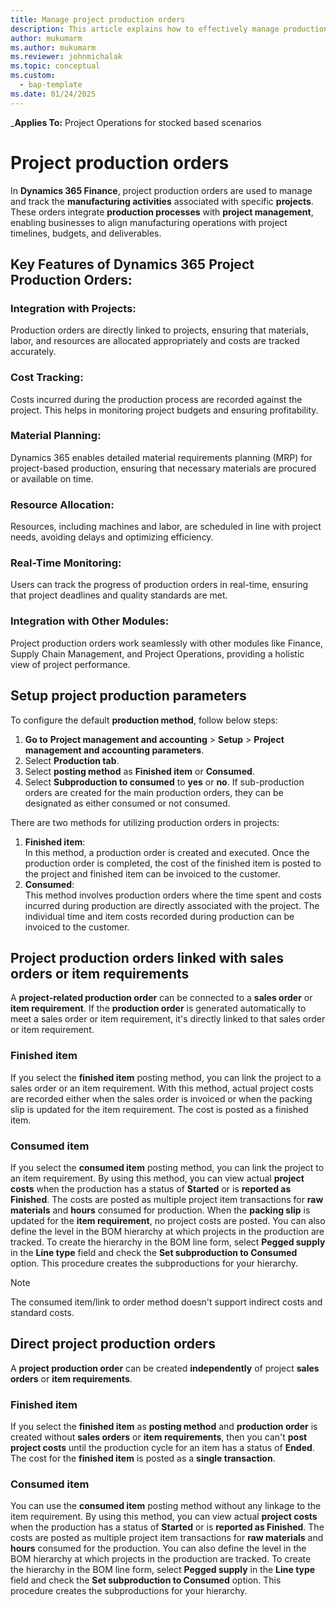 ```yaml
---
title: Manage project production orders
description: This article explains how to effectively manage production orders related to projects.
author: mukumarm
ms.author: mukumarm
ms.reviewer: johnmichalak
ms.topic: conceptual
ms.custom: 
  - bap-template
ms.date: 01/24/2025
---
```


_**Applies To:** Project Operations for stocked based scenarios

# Project production orders
In **Dynamics 365 Finance**, project production orders are used to manage and track the **manufacturing activities** associated with specific **projects**. These orders integrate **production processes** with **project management**, 
enabling businesses to align manufacturing operations with project timelines, budgets, and deliverables.

## Key Features of Dynamics 365 Project Production Orders:
### Integration with Projects:
Production orders are directly linked to projects, ensuring that materials, labor, and resources are allocated appropriately and costs are tracked accurately.
### Cost Tracking:
Costs incurred during the production process are recorded against the project. This helps in monitoring project budgets and ensuring profitability.
### Material Planning:
Dynamics 365 enables detailed material requirements planning (MRP) for project-based production, ensuring that necessary materials are procured or available on time.
### Resource Allocation:
Resources, including machines and labor, are scheduled in line with project needs, avoiding delays and optimizing efficiency.
### Real-Time Monitoring:
Users can track the progress of production orders in real-time, ensuring that project deadlines and quality standards are met.
### Integration with Other Modules:
Project production orders work seamlessly with other modules like Finance, Supply Chain Management, and Project Operations, providing a holistic view of project performance.

## Setup project production parameters

To configure the default **production method**, follow below steps:
1. **Go to** **Project management and accounting** > **Setup** > **Project management and accounting parameters**.
2. Select **Production tab**.
3. Select **posting method** as **Finished item** or **Consumed**.
4. Select **Subproduction to consumed** to **yes** or **no**. If sub-production orders are created for the main production orders, they can be designated as either consumed or not consumed. 

There are two methods for utilizing production orders in projects:
1. **Finished item**:  
   In this method, a production order is created and executed.
   Once the production order is completed, the cost of the finished item is posted to the project and finished item can be invoiced to the customer.
2. **Consumed**:  
   This method involves production orders where the time spent and costs incurred during production are directly associated with the project.
   The individual time and item costs recorded during production can be invoiced to the customer.
       
## Project production orders linked with sales orders or item requirements
A **project-related production order** can be connected to a **sales order** or **item requirement**. If the **production order** is generated automatically to meet a sales order or item requirement, 
it's directly linked to that sales order or item requirement.

### Finished item
If you select the **finished item** posting method, you can link the project to a sales order or an item requirement. With this method, actual project costs are recorded either when the sales order is invoiced or when the packing slip is updated for the item requirement. The cost is posted as a finished item.

### Consumed item
If you select the **consumed item** posting method, you can link the project to an item requirement. 
By using this method, you can view actual **project costs** when the production has a status of **Started** or is **reported as Finished**. 
The costs are posted as multiple project item transactions for **raw materials** and **hours** consumed for production. 
When the **packing slip** is updated for the **item requirement**, no project costs are posted. 
You can also define the level in the BOM hierarchy at which projects in the production are tracked. 
To create the hierarchy in the BOM line form, select **Pegged supply** in the **Line type** field and check the **Set subproduction to Consumed** option. This procedure creates the subproductions for your hierarchy.

> [!NOTE]
 The consumed item/link to order method doesn't support indirect costs and standard costs.

## Direct project production orders
A **project production order** can be created **independently** of project **sales orders** or **item requirements**. 

### Finished item
If you select the **finished item** as **posting method** and **production order** is created without **sales orders** or **item requirements**,
then you can't **post project costs** until the production cycle for an item has a status of **Ended**. The cost for the **finished item** is posted as a **single transaction**.

### Consumed item
You can use the **consumed item** posting method without any linkage to the item requirement. By using this method, you can view actual **project costs** when the production has a status of **Started** or is **reported as Finished**. 
The costs are posted as multiple project item transactions for **raw materials** and **hours** consumed for the production. 
You can also define the level in the BOM hierarchy at which projects in the production are tracked. 
To create the hierarchy in the BOM line form, select **Pegged supply** in the **Line type** field and check the **Set subproduction to Consumed** option. This procedure creates the subproductions for your hierarchy.
